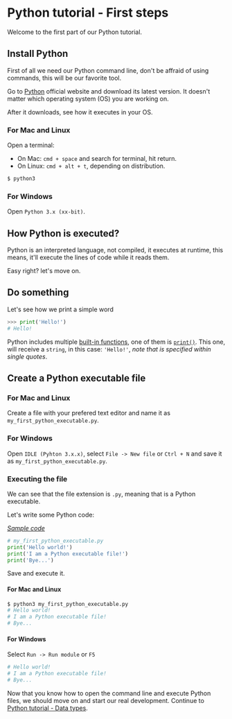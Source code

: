 # Python tutorial - First steps

Welcome to the first part of our Python tutorial.

## Install Python
First of all we need our Python command line, don't be affraid of using commands, this will be our favorite tool.

Go to [Python](https://www.python.org/downloads/) official website and download its latest version. It doesn't matter which operating system (OS) you are working on.

After it downloads, see how it executes in your OS.

### For Mac and Linux
Open a terminal:
* On Mac: `cmd + space` and search for terminal, hit return.
* On Linux: `cmd + alt + t`, depending on distribution.
```bash
$ python3
```

### For Windows
Open `Python 3.x (xx-bit)`.

## How Python is executed?
Python is an interpreted language, not compiled, it executes at runtime, this means, it'll execute the lines of code while it reads them.

Easy right? let's move on.

## Do something
Let's see how we print a simple word

```python
>>> print('Hello!')
# Hello!
```

Python includes multiple [built-in functions](https://docs.python.org/3/library/functions.html#built-in-functions), one of them is [`print()`](https://docs.python.org/3/library/functions.html#print). This one, will receive a `string`, in this case: `'Hello!'`, _note that is specified within single quotes_.

## Create a Python executable file

### For Mac and Linux
Create a file with your prefered text editor and name it as `my_first_python_executable.py`.

### For Windows
Open `IDLE (Pyhton 3.x.x)`, select `File -> New file` or `Ctrl + N` and save it as `my_first_python_executable.py`.

### Executing the file
We can see that the file extension is `.py`, meaning that is a Python executable.

Let's write some Python code:

[_Sample code_](src/my_first_python_executable.py)
```python
# my_first_python_executable.py
print('Hello world!')
print('I am a Python executable file!')
print('Bye...')
```
Save and execute it.

#### For Mac and Linux
```bash
$ python3 my_first_python_executable.py
# Hello world!
# I am a Python executable file!
# Bye...
```

#### For Windows
Select `Run -> Run module` or `F5`
```python
# Hello world!
# I am a Python executable file!
# Bye...
```

Now that you know how to open the command line and execute Python files, we should move on and start our real development. Continue to [Python tutorial - Data types](https://gitlab.com/pytorial/part-2-data-types).
